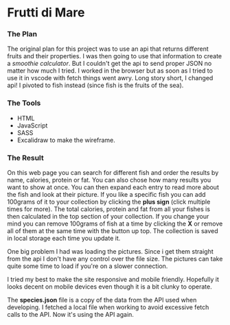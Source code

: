# Frutti di Mare

### The Plan

The original plan for this project was to use an api that returns different fruits and their properties. I was then going to use that information to create a _smoothie calculator_. But I couldn't get the api to send proper JSON no matter how much I tried. I worked in the browser but as soon as I tried to use it in vscode with fetch things went awry. Long story short, I changed api! I pivoted to fish instead (since fish is the fruits of the sea).

### The Tools

- HTML
- JavaScript
- SASS
- Excalidraw to make the wireframe.

### The Result

On this web page you can search for different fish and order the results by name, calories, protein or fat. You can also chose how many results you want to show at once. You can then expand each entry to read more about the fish and look at their picture. If you like a specific fish you can add 100grams of it to your collection by clicking the **plus sign** (click multiple times for more). The total calories, protein and fat from all your fishes is then calculated in the top section of your collection. If you change your mind you can remove 100grams of fish at a time by clicking the **X** or remove all of them at the same time with the button up top. The collection is saved in local storage each time you update it.

One big problem I had was loading the pictures. Since i get them straight from the api I don't have any control over the file size. The pictures can take quite some time to load if you're on a slower connection.

I tried my best to make the site responsive and mobile friendly. Hopefully it looks decent on mobile devices even though it is a bit clunky to operate.

The **species.json** file is a copy of the data from the API used when developing. I fetched a local file when working to avoid excessive fetch calls to the API. Now it's using the API again.
